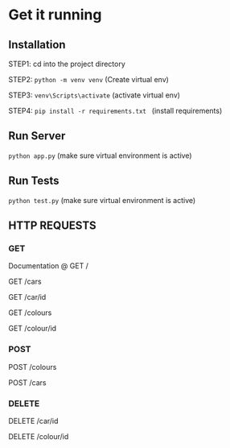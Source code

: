 # Get it running
## Installation

STEP1: cd into the project directory

STEP2: ```python -m venv venv``` (Create virtual env)

STEP3: ```venv\Scripts\activate``` (activate virtual env)

STEP4: ```pip install -r requirements.txt ``` (install requirements)

## Run Server

```python app.py``` (make sure virtual environment is active)


## Run Tests
```python test.py``` (make sure virtual environment is active)

## HTTP REQUESTS
### GET

Documentation @ GET /

GET /cars

GET /car/id
  
GET /colours
  
GET /colour/id
  
### POST
POST /colours
  
POST /cars
  
### DELETE
DELETE /car/id
  
DELETE /colour/id
